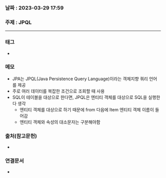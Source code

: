 ### 날짜 : 2023-03-29 17:59
### 주제 : JPQL
---
### 태그
* 

### 메모
* JPA는 JPQL(Java Persistence Query Language)이라는 객체지향 쿼리 언어를 제공
* 주로 여러 데이터를 복잡한 조건으로 조회할 때 사용
* SQL이 테이블을 대상으로 한다면, JPQL은 엔티티 객체를 대상으로 SQL을 실행한다 생각
	* 엔티티 객체를 대상으로 하기 때문에 from 다음에 Item 엔티티 객체 이름이 들어감
	* 엔티티 객체와 속성의 대소문자는 구분해야함
### 출처(참고문헌)
-  

### 연결문서
- 
